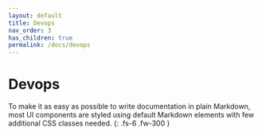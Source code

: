 ```yaml
---
layout: default
title: Devops
nav_order: 3
has_children: true
permalink: /docs/devops
---
```


# Devops

To make it as easy as possible to write documentation in plain Markdown, most UI components are styled using default Markdown elements with few additional CSS classes needed.
{: .fs-6 .fw-300 }

